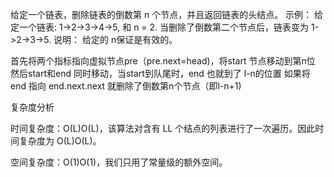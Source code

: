 给定一个链表，删除链表的倒数第 n 个节点，并且返回链表的头结点。
示例：
给定一个链表: 1->2->3->4->5, 和 n = 2.
当删除了倒数第二个节点后，链表变为 1->2->3->5.
说明：
给定的 n保证是有效的。

首先将两个指标指向虚拟节点pre（pre.next=head)，将start 节点移动到第n位
然后start和end 同时移动，当start到队尾时，end 也就到了 l-n的位置
如果将end 指向 end.next.next 就删除了倒数第n个节点（即l-n+1)

复杂度分析

时间复杂度：O(L)O(L)，该算法对含有 LL 个结点的列表进行了一次遍历。因此时间复杂度为 O(L)O(L)。

空间复杂度：O(1)O(1)，我们只用了常量级的额外空间。
